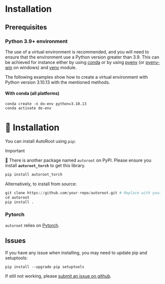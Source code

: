 # Installation


## Prerequisites

### Python 3.9+ environment

The use of a virtual environment is recommended, and you will need to ensure that the environment use a Python version
greater than 3.9.
This can be achieved for instance either by using [conda](https://docs.conda.io/en/latest/) or by using [pyenv](https://github.com/pyenv/pyenv) (or [pyenv-win](https://github.com/pyenv-win/pyenv-win) on windows)
and [venv](https://docs.python.org/fr/3/library/venv.html) module.

The following examples show how to create a virtual environment with Python version 3.10.13 with the mentioned methods.

#### With conda (all platforms)

```shell
conda create -n do-env python=3.10.13
conda activate do-env
```

# 🚀 Installation
You can install AutoRoot using `pip`:
> [!IMPORTANT]
> 🚨 There is another package named `autoroot` on PyPI. Please ensure you install **`autoroot_torch`** to get this library.


```python
pip install autoroot_torch
```

Alternatively, to install from source:

```python
git clone https://github.com/your-repo/autoroot.git # Replace with your actual repo URL
cd autoroot
pip install .
```

### Pytorch

`autoroot` relies on [Pytorch](https://pytorch.org/).

## Issues

If you have any issue when installing, you may need to update pip and setuptools:

```shell
pip install --upgrade pip setuptools
```

If still not working, please [submit an issue on github](https://github.com/Pruneeuh/AutoRoot/issues).
